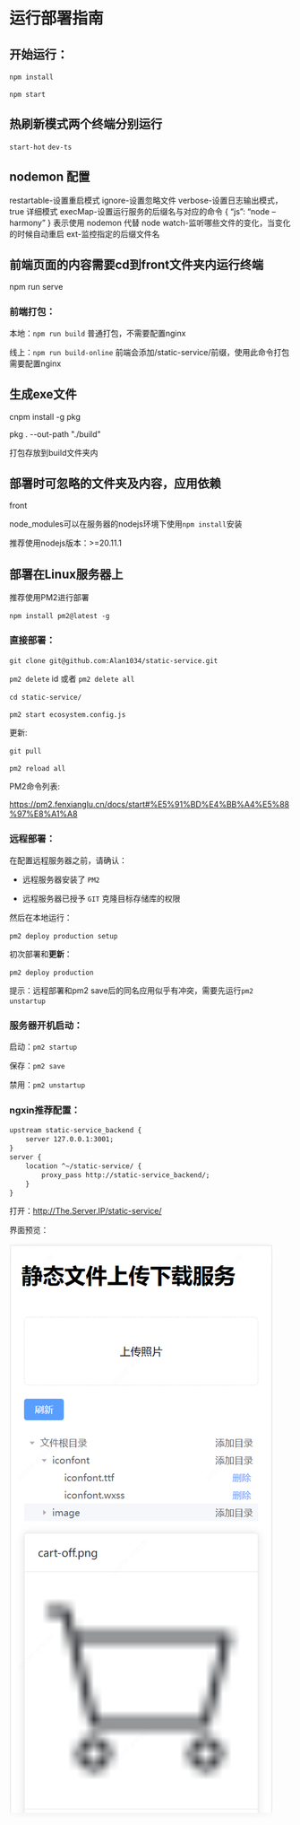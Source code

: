 # 运行部署指南

## 开始运行：

`npm install`

`npm start` 

## 热刷新模式两个终端分别运行

`start-hot`
`dev-ts`

## nodemon 配置

restartable-设置重启模式 
ignore-设置忽略文件 
verbose-设置日志输出模式，true 详细模式 
execMap-设置运行服务的后缀名与对应的命令 
{ 
“js”: “node –harmony”
} 
表示使用 nodemon 代替 node 
watch-监听哪些文件的变化，当变化的时候自动重启 
ext-监控指定的后缀文件名

## 前端页面的内容需要cd到front文件夹内运行终端

npm run serve

### 前端打包：

本地：`npm run build`
普通打包，不需要配置nginx

线上：`npm run build-online`
前端会添加/static-service/前缀，使用此命令打包需要配置nginx

## 生成exe文件

cnpm install -g pkg

pkg . --out-path "./build"

打包存放到build文件夹内

## 部署时可忽略的文件夹及内容，应用依赖

front 

node_modules可以在服务器的nodejs环境下使用`npm install`安装

推荐使用nodejs版本：\>=20.11.1

## 部署在Linux服务器上

推荐使用PM2进行部署

`npm install pm2@latest -g`

### 直接部署：

`git clone git@github.com:Alan1034/static-service.git`

`pm2 delete` id 或者 `pm2 delete all`

`cd static-service/`

`pm2 start ecosystem.config.js`

更新:

`git pull`

`pm2 reload all`

PM2命令列表:

https://pm2.fenxianglu.cn/docs/start#%E5%91%BD%E4%BB%A4%E5%88%97%E8%A1%A8

### 远程部署：

在配置远程服务器之前，请确认：

- 远程服务器安装了 `PM2`

- 远程服务器已授予 `GIT` 克隆目标存储库的权限

然后在本地运行：

`pm2 deploy production setup`

初次部署和**更新**：

`pm2 deploy production`

提示：远程部署和pm2 save后的同名应用似乎有冲突，需要先运行`pm2 unstartup`

### 服务器开机启动：

启动：`pm2 startup`

保存：`pm2 save`

禁用：`pm2 unstartup`

### ngxin推荐配置：

```
upstream static-service_backend {
    server 127.0.0.1:3001;
}
server {
    location ^~/static-service/ {        
        proxy_pass http://static-service_backend/;
    }
}
```

打开：http://The.Server.IP/static-service/

界面预览：

![image-20240313160639026](https://raw.githubusercontent.com/Alan1034/PicturesServer/main/PicGo_imgs/202403131606378.png)